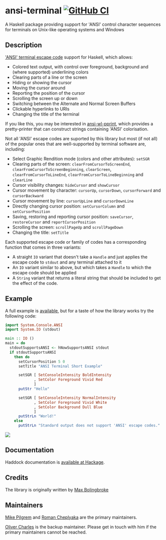 ansi-terminal [![GitHub CI](https://github.com/UnkindPartition/ansi-terminal/workflows/CI/badge.svg)](https://github.com/UnkindPartition/ansi-terminal/actions)
=============

A Haskell package providing support for 'ANSI' control character sequences for
terminals on Unix-like operating systems and Windows

Description
-----------

['ANSI' terminal escape code](http://en.wikipedia.org/wiki/ANSI_escape_sequences)
support for Haskell, which allows:
-   Colored text output, with control over foreground, background and (where
    supported) underlining colors
-   Clearing parts of a line or the screen
-   Hiding or showing the cursor
-   Moving the cursor around
-   Reporting the position of the cursor
-   Scrolling the screen up or down
-   Switching between the Alternate and Normal Screen Buffers
-   Clickable hyperlinks to URIs
-   Changing the title of the terminal

If you like this, you may be interested in
[ansi-wl-pprint](http://github.com/batterseapower/ansi-wl-pprint), which
provides a pretty-printer that can construct strings containing 'ANSI'
colorisation.

Not all 'ANSI' escape codes are suported by this library but most (if not
all) of the popular ones that are well-supported by terminal software are,
including:
-   Select Graphic Rendition mode (colors and other attributes): `setSGR`
-   Clearing parts of the screen: `clearFromCursorToScreenEnd`,
    `clearFromCursorToScreenBeginning`, `clearScreen`,
    `clearFromCursorToLineEnd`, `clearFromCursorToLineBeginning` and
    `clearLine`
-   Cursor visibility changes: `hideCursor` and `showCursor`
-   Cursor movement by character: `cursorUp`, `cursorDown`, `cursorForward` and
    `cursorBackward`
-   Cursor movement by line: `cursorUpLine` and `cursorDownLine`
-   Directly changing cursor position: `setCursorColumn` and `setCursorPosition`
-   Saving, restoring and reporting cursor position: `saveCursor`,
    `restoreCursor` and `reportCursorPosition`
-   Scrolling the screen: `scrollPageUp` and `scrollPageDown`
-   Changing the title: `setTitle`

Each supported escape code or family of codes has a corresponding
function that comes in three variants:

-   A straight `IO` variant that doesn't take a `Handle` and just applies the
    escape code to `stdout` and any terminal attached to it
-   An `IO` variant similar to above, but which takes a `Handle` to which the
    escape code should be applied
-   A `String` variant that returns a literal string that should be
    included to get the effect of the code.

Example
-------

A full example is
[available](https://github.com/UnkindPartition/ansi-terminal/blob/master/ansi-terminal/app/Example.hs),
but for a taste of how the library works try the following code:

``` haskell
import System.Console.ANSI
import System.IO (stdout)

main :: IO ()
main = do
  stdoutSupportsANSI <- hNowSupportsANSI stdout
  if stdoutSupportsANSI
    then do
      setCursorPosition 5 0
      setTitle "ANSI Terminal Short Example"

      setSGR [ SetConsoleIntensity BoldIntensity
             , SetColor Foreground Vivid Red
             ]
      putStr "Hello"

      setSGR [ SetConsoleIntensity NormalIntensity
             , SetColor Foreground Vivid White
             , SetColor Background Dull Blue
             ]
      putStrLn "World!"
    else
      putStrLn "Standard output does not support 'ANSI' escape codes."
```

![](https://raw.githubusercontent.com/feuerbach/ansi-terminal/master/example.png)

Documentation
-------------

Haddock documentation is [available at
Hackage](http://hackage.haskell.org/packages/archive/ansi-terminal/latest/doc/html/System-Console-ANSI.html).

Credits
-------

The library is originally written by [Max Bolingbroke](https://github.com/batterseapower)

Maintainers
-----------

[Mike Pilgrem](https://github.com/mpilgrem) and [Roman Cheplyaka](https://github.com/UnkindPartition) are the primary maintainers.

[Oliver Charles](https://github.com/ocharles) is the backup maintainer. Please
get in touch with him if the primary maintainers cannot be reached.
